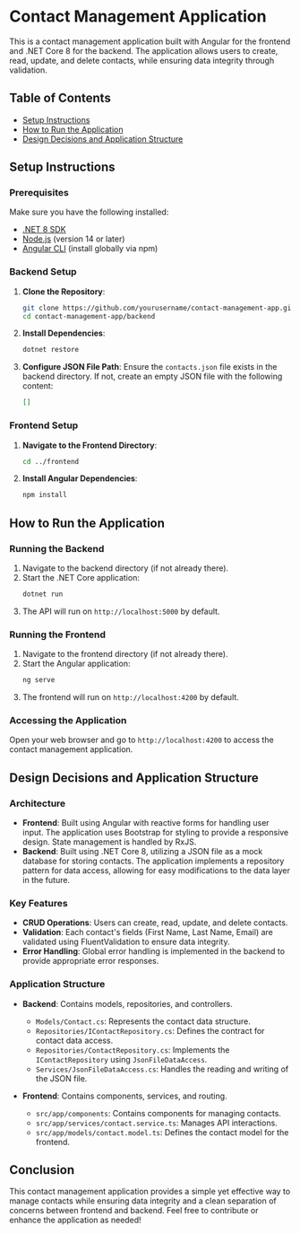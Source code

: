 # Contact Management Application

This is a contact management application built with Angular for the frontend and .NET Core 8 for the backend. The application allows users to create, read, update, and delete contacts, while ensuring data integrity through validation.

## Table of Contents
- [Setup Instructions](#setup-instructions)
- [How to Run the Application](#how-to-run-the-application)
- [Design Decisions and Application Structure](#design-decisions-and-application-structure)

## Setup Instructions

### Prerequisites

Make sure you have the following installed:
- [.NET 8 SDK](https://dotnet.microsoft.com/download/dotnet/8.0)
- [Node.js](https://nodejs.org/en/) (version 14 or later)
- [Angular CLI](https://angular.io/cli) (install globally via npm)

### Backend Setup

1. **Clone the Repository**:
    ```bash
    git clone https://github.com/yourusername/contact-management-app.git
    cd contact-management-app/backend
    ```

2. **Install Dependencies**:
    ```bash
    dotnet restore
    ```

3. **Configure JSON File Path**:
    Ensure the `contacts.json` file exists in the backend directory. If not, create an empty JSON file with the following content:
    ```json
    []
    ```

### Frontend Setup

1. **Navigate to the Frontend Directory**:
    ```bash
    cd ../frontend
    ```

2. **Install Angular Dependencies**:
    ```bash
    npm install
    ```

## How to Run the Application

### Running the Backend

1. Navigate to the backend directory (if not already there).
2. Start the .NET Core application:
    ```bash
    dotnet run
    ```
3. The API will run on `http://localhost:5000` by default.

### Running the Frontend

1. Navigate to the frontend directory (if not already there).
2. Start the Angular application:
    ```bash
    ng serve
    ```
3. The frontend will run on `http://localhost:4200` by default.

### Accessing the Application

Open your web browser and go to `http://localhost:4200` to access the contact management application.

## Design Decisions and Application Structure

### Architecture

- **Frontend**: Built using Angular with reactive forms for handling user input. The application uses Bootstrap for styling to provide a responsive design. State management is handled by RxJS.
- **Backend**: Built using .NET Core 8, utilizing a JSON file as a mock database for storing contacts. The application implements a repository pattern for data access, allowing for easy modifications to the data layer in the future.

### Key Features

- **CRUD Operations**: Users can create, read, update, and delete contacts.
- **Validation**: Each contact's fields (First Name, Last Name, Email) are validated using FluentValidation to ensure data integrity.
- **Error Handling**: Global error handling is implemented in the backend to provide appropriate error responses.

### Application Structure

- **Backend**: Contains models, repositories, and controllers.
  - `Models/Contact.cs`: Represents the contact data structure.
  - `Repositories/IContactRepository.cs`: Defines the contract for contact data access.
  - `Repositories/ContactRepository.cs`: Implements the `IContactRepository` using `JsonFileDataAccess`.
  - `Services/JsonFileDataAccess.cs`: Handles the reading and writing of the JSON file.

- **Frontend**: Contains components, services, and routing.
  - `src/app/components`: Contains components for managing contacts.
  - `src/app/services/contact.service.ts`: Manages API interactions.
  - `src/app/models/contact.model.ts`: Defines the contact model for the frontend.

## Conclusion

This contact management application provides a simple yet effective way to manage contacts while ensuring data integrity and a clean separation of concerns between frontend and backend. Feel free to contribute or enhance the application as needed!
